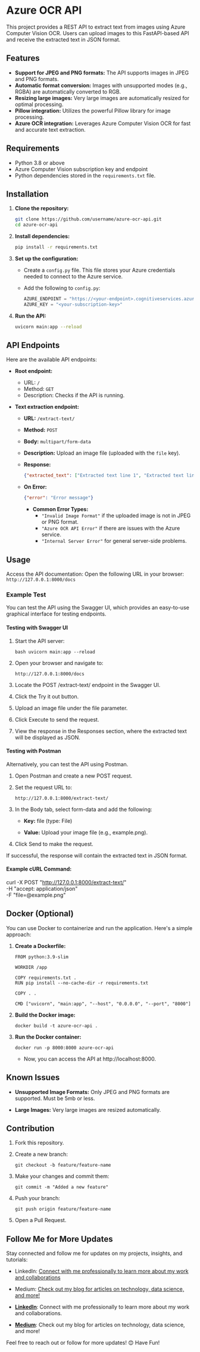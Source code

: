 
# Azure OCR API

This project provides a REST API to extract text from images using Azure Computer Vision OCR. Users can upload images to this FastAPI-based API and receive the extracted text in JSON format.

## Features

*   **Support for JPEG and PNG formats:** The API supports images in JPEG and PNG formats.
*   **Automatic format conversion:** Images with unsupported modes (e.g., RGBA) are automatically converted to RGB.
*   **Resizing large images:** Very large images are automatically resized for optimal processing.
*   **Pillow integration:** Utilizes the powerful Pillow library for image processing.
*   **Azure OCR integration:** Leverages Azure Computer Vision OCR for fast and accurate text extraction.

## Requirements

*   Python 3.8 or above
*   Azure Computer Vision subscription key and endpoint
*   Python dependencies stored in the `requirements.txt` file.

## Installation

1.  **Clone the repository:**

    ```bash
    git clone https://github.com/username/azure-ocr-api.git
    cd azure-ocr-api
    ```
    
2.  **Install dependencies:**
    ```bash
    pip install -r requirements.txt
    ```
3.  **Set up the configuration:**
    *   Create a `config.py` file. This file stores your Azure credentials needed to connect to the Azure service.
    *   Add the following to `config.py`:

        ```python
        AZURE_ENDPOINT = "https://<your-endpoint>.cognitiveservices.azure.com/"
        AZURE_KEY = "<your-subscription-key>"
        ```
        
4.  **Run the API:**
    ```bash
    uvicorn main:app --reload
    ```

## API Endpoints

Here are the available API endpoints:

*   **Root endpoint:**
    *   URL: `/`
    *   Method: `GET`
    *   Description: Checks if the API is running.
    
*   **Text extraction endpoint:**
    *   **URL:** `/extract-text/`
    *   **Method:** `POST`
    *   **Body:** `multipart/form-data`
    *   **Description:** Upload an image file (uploaded with the `file` key).
    *   **Response:**
   
        ```json
        {"extracted_text": ["Extracted text line 1", "Extracted text line 2"]}
        ```
    *  **On Error:**
         ```json
        {"error": "Error message"}
        ```
        
        *  **Common Error Types:**
             *   `"Invalid Image Format"` if the uploaded image is not in JPEG or PNG format.
             *   `"Azure OCR API Error"` if there are issues with the Azure service.
             *   `"Internal Server Error"` for general server-side problems.

## Usage

Access the API documentation:
Open the following URL in your browser:
    ```
    http://127.0.0.1:8000/docs
    ```

### Example Test

You can test the API using the Swagger UI, which provides an easy-to-use graphical interface for testing endpoints.

#### Testing with Swagger UI

1. Start the API server:

   ``bash
   uvicorn main:app --reload
``

2.  Open your browser and navigate to:
    
    ```
    http://127.0.0.1:8000/docs
    ```
    
2.  Locate the POST /extract-text/ endpoint in the Swagger UI.
    
3.  Click the Try it out button.
    
4.  Upload an image file under the file parameter.
    
5.  Click Execute to send the request.
    
6.  View the response in the Responses section, where the extracted text will be displayed as JSON.
    

#### Testing with Postman

Alternatively, you can test the API using Postman.

1.  Open Postman and create a new POST request.
    
2.  Set the request URL to:
    
    ```
    http://127.0.0.1:8000/extract-text/
    ```
    
3.  In the Body tab, select form-data and add the following:
    
    -   **Key:** file (type: File)
        
    -   **Value:** Upload your image file (e.g., example.png).
        
4.  Click Send to make the request.
    

If successful, the response will contain the extracted text in JSON format.

#### Example cURL Command:


curl -X POST "http://127.0.0.1:8000/extract-text/" \
     -H "accept: application/json" \
     -F "file=@example.png"


## Docker (Optional)

You can use Docker to containerize and run the application. Here's a simple approach:

1.  **Create a Dockerfile:**
    
    ```
    FROM python:3.9-slim
    
    WORKDIR /app
    
    COPY requirements.txt .
    RUN pip install --no-cache-dir -r requirements.txt
    
    COPY . .
    
    CMD ["uvicorn", "main:app", "--host", "0.0.0.0", "--port", "8000"]
    ```

    
2.  **Build the Docker image:**
    
    ```
    docker build -t azure-ocr-api .
    ```

    
3.  **Run the Docker container:**
    
    ```
    docker run -p 8000:8000 azure-ocr-api
    ```
    
    -   Now, you can access the API at http://localhost:8000.
        

## Known Issues

-   **Unsupported Image Formats:** Only JPEG and PNG formats are supported. Must be 5mb or less.
    
-   **Large Images:** Very large images are resized automatically.
    

## Contribution

1.  Fork this repository.
    
2.  Create a new branch:
    
    ```
    git checkout -b feature/feature-name
    ```
    
3.  Make your changes and commit them:
    
    ```
    git commit -m "Added a new feature"
    ```    
    
4.  Push your branch:
    
    ```
    git push origin feature/feature-name
    ```
    
5.  Open a Pull Request.
    

## Follow Me for More Updates

Stay connected and follow me for updates on my projects, insights, and tutorials:

-   LinkedIn: [Connect with me professionally to learn more about my work and collaborations](https://www.linkedin.com/in/gunalhincal)
    
-   Medium: [Check out my blog for articles on technology, data science, and more!](https://medium.com/@hincalgunal)
    

 -   **[LinkedIn](https://www.linkedin.com/in/gunalhincal)**: Connect with me professionally to learn more about my work and collaborations.
 -   **[Medium](https://medium.com/@hincalgunal)**: Check out my blog for articles on technology, data science, and more!

Feel free to reach out or follow for more updates! 😊 Have Fun!

